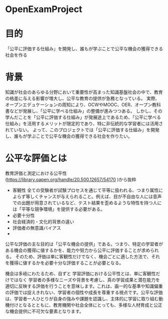 # OpenExamProject
# 目的
「公平に評価する仕組み」を開発し、誰もが学ぶことで公平な機会の獲得できる社会を作る


# 背景
知識が社会のあらゆる分野において重要性が高まった知識基盤社会の中で、教育の格差に与える影響が増大し、公平な教育の提供が急務となっている。
実際、オープンエデュケーションの周知により、OCWやMOOC、OER、オープン教科書などが発展し、「公平に学べる仕組み」の整備が進みつつある。
しかし、その学んだことを「公平に評価する仕組み」が発展途上であるため、「公平に学べる仕組み」を活用するメリットが限定的であり、特に非伝統的な学習者には活用されていない。
よって、このプロジェクトでは「公平に評価する仕組み」を開発し、誰もが学ぶことで公平な機会の獲得できる社会を作りたい。

# 公平な評価とは


教育評価と測定における公平性(https://library.oapen.org/handle/20.500.12657/54170
)から抜粋

- 客観性
  全ての受験者が試験プロセスを通じて平等に扱われる、つまり属性によらず等しくチャンスが与えられること。例えば、目が不自由な人には音声での出題が用意されているなど、テスト結果を歪めるような特性を持つ人には「平等な競争環境」を提供する必要がある。
- 必要十分性
- 社会経済的・文化的背景の違い
- 評価者の無意識バイアス
- 
公平な評価の主な目的は「公平な機会の提供」である。つまり、特定の学習者がある機会の獲得に値するかを、能力や努力から公平に評価することが求められる。
そのため、評価は単に客観性だけでなく、機会ごとに適した方法で、それを獲得に値するかを必要十分な評価することが必要となる。


機会は多岐にわたるため、自ずと
学習評価における公平性とは、単に客観性だけではなく
学習者の多様なニーズや背景を考慮し、真の学習成果と潜在能力を適切に反映する評価を行うことを意味します。これは、画一的な基準や知識偏重の評価では捉えきれない、学習者の個性や成長を尊重する視点です。公平な評価は、学習者一人ひとりが自身の強みや課題を認識し、主体的に学習に取り組む動機付けとなるとともに、教育機関や社会全体にとっても、多様な人材育成と公正な機会提供に不可欠な要素となります。


